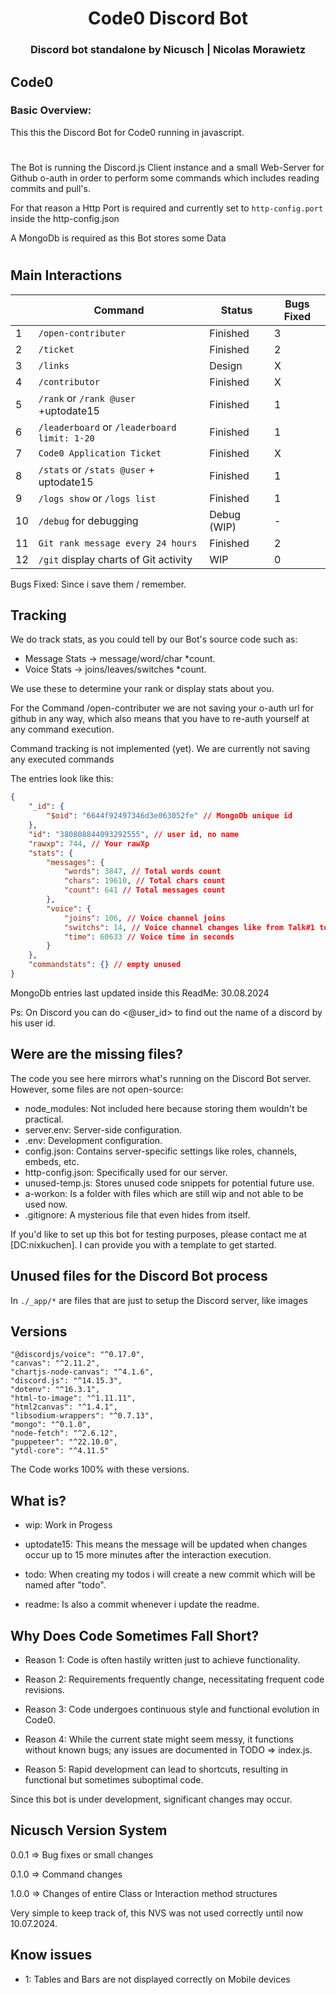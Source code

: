 <div align="center">
<h1>Code0 Discord Bot</h1>
<h3>Discord bot standalone by Nicusch | Nicolas Morawietz</h3>
</div>

## Code0

### Basic Overview:

This this the Discord Bot for Code0 running in javascript.
#
The Bot is running the Discord.js Client instance and a small Web-Server for Github o-auth in order to perform some commands which includes reading commits and pull's.

For that reason a Http Port is required and currently set to `http-config.port` inside the http-config.json

A MongoDb is required as this Bot stores some Data
#

## Main Interactions

|     | Command                                      | Status       | Bugs Fixed
| --- | ---------------------------------------------| ------------ | --------- |
| 1   | `/open-contributer`                          | Finished     |         3 |
| 2   | `/ticket`                                    | Finished     |         2 |
| 3   | `/links`                                     | Design       |         X |
| 4   | `/contributor`                               | Finished     |         X |
| 5   | `/rank` or `/rank @user` +uptodate15         | Finished     |         1 |
| 6   | `/leaderboard` or `/leaderboard limit: 1-20` | Finished     |         1 |
| 7   | `Code0 Application Ticket`                   | Finished     |         X |
| 8   | `/stats` or `/stats @user` + uptodate15      | Finished     |         1 |
| 9   | `/logs show` or `/logs list`                 | Finished     |         1 |
| 10  | `/debug` for debugging                       | Debug (WIP)  |         - |
| 11  | `Git rank message every 24 hours`            | Finished     |         2 |
| 12  | `/git` display charts of Git activity        | WIP          |         0 |

Bugs Fixed: Since i save them / remember.

## Tracking

We do track stats, as you could tell by our Bot's source code such as:

- Message Stats -> message/word/char *count.
- Voice Stats -> joins/leaves/switches *count.

We use these to determine your rank or display stats about you.

For the Command /open-contributer we are not saving your o-auth url for github in any way,
which also means that you have to re-auth yourself at any command execution.

Command tracking is not implemented (yet).
We are currently not saving any executed commands

The entries look like this:
```json
{
    "_id": {
        "$oid": "6644f92497346d3e063052fe" // MongoDb unique id
    },
    "id": "380808844093292555", // user id, no name
    "rawxp": 744, // Your rawXp
    "stats": {
        "messages": {
            "words": 3847, // Total words count
            "chars": 19610, // Total chars count
            "count": 641 // Total messages count
        },
        "voice": {
            "joins": 106, // Voice channel joins
            "switchs": 14, // Voice channel changes like from Talk#1 to Talk#2 (while remaining connection)
            "time": 60633 // Voice time in seconds
        }
    },
    "commandstats": {} // empty unused
}
```

MongoDb entries last updated inside this ReadMe: 30.08.2024

Ps: On Discord you can do <@user_id> to find out the name of a discord by his user id.

## Were are the missing files?

The code you see here mirrors what's running on the Discord Bot server. However, some files are not open-source:

- node_modules: Not included here because storing them wouldn't be practical.
- server.env: Server-side configuration.
- .env: Development configuration.
- config.json: Contains server-specific settings like roles, channels, embeds, etc.
- http-config.json: Specifically used for our server.
- unused-temp.js: Stores unused code snippets for potential future use.
- a-workon: Is a folder with files which are still wip and not able to be used now.
- .gitignore: A mysterious file that even hides from itself.

If you'd like to set up this bot for testing purposes, please contact me at [DC:nixkuchen]. I can provide you with a template to get started.

## Unused files for the Discord Bot process

In `./_app/*` are files that are just to setup the Discord server, like images

## Versions

    "@discordjs/voice": "^0.17.0",
    "canvas": "^2.11.2",
    "chartjs-node-canvas": "^4.1.6",
    "discord.js": "^14.15.3",
    "dotenv": "^16.3.1",
    "html-to-image": "^1.11.11",
    "html2canvas": "^1.4.1",
    "libsodium-wrappers": "^0.7.13",
    "mongo": "^0.1.0",
    "node-fetch": "^2.6.12",
    "puppeteer": "^22.10.0",
    "ytdl-core": "^4.11.5"


The Code works 100% with these versions.

## What is?

- wip: Work in Progess

- uptodate15: This means the message will be updated when changes occur up to 15 more minutes after the interaction execution.

- todo: When creating my todos i will create a new commit which will be named after "todo".

- readme: Is also a commit whenever i update the readme.

## Why Does Code Sometimes Fall Short?

- Reason 1: Code is often hastily written just to achieve functionality.

- Reason 2: Requirements frequently change, necessitating frequent code revisions.

- Reason 3: Code undergoes continuous style and functional evolution in Code0.

- Reason 4: While the current state might seem messy, it functions without known bugs; any issues are documented in TODO => index.js.

- Reason 5: Rapid development can lead to shortcuts, resulting in functional but sometimes suboptimal code.

Since this bot is under development, significant changes may occur.

## Nicusch Version System

0.0.1 => Bug fixes or small changes

0.1.0 => Command changes

1.0.0 => Changes of entire Class or Interaction method structures

Very simple to keep track of, this NVS was not used correctly until now 10.07.2024.

## Know issues

- 1: Tables and Bars are not displayed correctly on Mobile devices